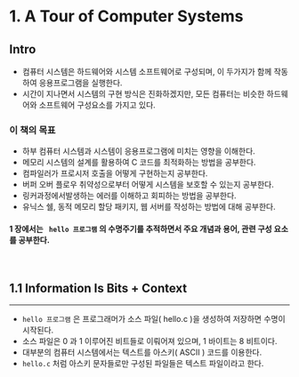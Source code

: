 # 1. A Tour of Computer Systems

## Intro

- 컴퓨터 시스템은 하드웨어와 시스템 소프트웨어로 구성되며, 이 두가지가 함께 작동하여 응용프로그램을 실행한다.
- 시간이 지나면서 시스템의 구현 방식은 진화하겠지만, 모든 컴퓨터는 비슷한 하드웨어와 소프트웨어 구성요소를 가지고 있다.

### 이 책의 목표

- 하부 컴퓨터 시스템과 시스템이 응용프로그램에 미치는 영향을 이해한다.
- 메모리 시스템의 설계를 활용하여 C 코드를 최적화하는 방법을 공부한다.
- 컴파일러가 프로시저 호출을 어떻게 구현하는지 공부한다.
- 버퍼 오버 플로우 취약성으로부터 어떻게 시스템을 보호할 수 있는지 공부한다.
- 링커과정에서발생하는 에러를 이해하고 회피하는 방법을 공부한다.
- 유닉스 쉘, 동적 메모리 할당 패키지, 웹 서버를 작성하는 방법에 대해 공부한다.

#### 1 장에서는 ` hello 프로그램` 의 수명주기를 추적하면서 주요 개념과 용어, 관련 구성 요소를 공부한다.

<br>

## 1.1 Information Is Bits + Context

<hr>

- `hello 프로그램` 은 프로그래머가 소스 파일( hello.c )을 생성하여 저장하면 수명이 시작된다.
- 소스 파일은 0 과 1 이루어진 비트들로 이뤄어져 있으며, 1 바이트는 8 비트이다.
- 대부분의 컴퓨터 시스템에서는 텍스트를 아스키( ASCII ) 코드를 이용한다.
- `hello.c` 처럼 아스키 문자들로만 구성된 파일들은 텍스트 파일이라고 한다.
